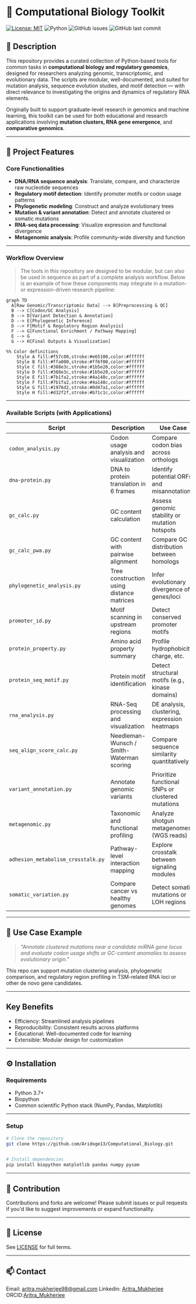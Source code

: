 # 🧬 Computational Biology Toolkit
[![License: MIT](https://img.shields.io/badge/License-MIT-yellow.svg)](LICENSE)
![Python](https://img.shields.io/badge/python-3.7%2B-blue)
![GitHub issues](https://img.shields.io/github/issues/Aridoge13/Computational_Biology)
![GitHub last commit](https://img.shields.io/github/last-commit/Aridoge13/Computational_Biology)

## 📘 Description
This repository provides a curated collection of Python-based tools for common tasks in **computational biology and regulatory genomics**, designed for researchers analyzing genomic, transcriptomic, and evolutionary data. The scripts are modular, well-documented, and suited for mutation analysis, sequence evolution studies, and motif detection — with direct relevance to investigating the origins and dynamics of regulatory RNA elements.

Originally built to support graduate-level research in genomics and machine learning, this toolkit can be used for both educational and research applications involving **mutation clusters, RNA gene emergence**, and **comparative genomics**.

---

## 🧪 Project Features
### Core Functionalities

- **DNA/RNA sequence analysis**: Translate, compare, and characterize raw nucleotide sequences  
- **Regulatory motif detection**: Identify promoter motifs or codon usage patterns  
- **Phylogenetic modeling**: Construct and analyze evolutionary trees  
- **Mutation & variant annotation**: Detect and annotate clustered or somatic mutations  
- **RNA-seq data processing**: Visualize expression and functional divergence  
- **Metagenomic analysis**: Profile community-wide diversity and function  

---

### Workflow Overview
> The tools in this repository are designed to be modular, but can also be used in sequence as part of a complete analysis workflow. Below is an example of how these components may integrate in a mutation- or expression-driven research pipeline:

```mermaid
graph TD
  A[Raw Genomic/Transcriptomic Data] --> B[Preprocessing & QC]
  B --> C[Codon/GC Analysis]
  B --> D[Variant Detection & Annotation]
  D --> E[Phylogenetic Inference]
  D --> F[Motif & Regulatory Region Analysis]
  F --> G[Functional Enrichment / Pathway Mapping]
  E --> G
  G --> H[Final Outputs & Visualization]

%% Color definitions
    Style A fill:#f57c00,stroke:#e65100,color:#ffffff
    Style B fill:#ffa000,stroke:#ff6f00,color:#ffffff
    Style C fill:#388e3c,stroke:#1b5e20,color:#ffffff
    Style D fill:#388e3c,stroke:#1b5e20,color:#ffffff
    Style E fill:#7b1fa2,stroke:#4a148c,color:#ffffff
    Style F fill:#7b1fa2,stroke:#4a148c,color:#ffffff
    Style G fill:#1976d2,stroke:#0d47a1,color:#ffffff
    Style H fill:#d32f2f,stroke:#b71c1c,color:#ffffff
```

---

### Available Scripts (with Applications)

| Script | Description | Use Case |
|--------|-------------|----------|
| `codon_analysis.py` | Codon usage analysis and visualization | Compare codon bias across orthologs |
| `dna-protein.py` | DNA to protein translation in 6 frames | Identify potential ORFs and misannotations |
| `gc_calc.py` | GC content calculation | Assess genomic stability or mutation hotspots |
| `gc_calc_pwa.py` | GC content with pairwise alignment | Compare GC distribution between homologs |
| `phylogenetic_analysis.py` | Tree construction using distance matrices | Infer evolutionary divergence of genes/loci |
| `promoter_id.py` | Motif scanning in upstream regions | Detect conserved promoter motifs |
| `protein_property.py` | Amino acid property summary | Profile hydrophobicity, charge, etc. |
| `protein_seq_motif.py` | Protein motif identification | Detect structural motifs (e.g., kinase domains) |
| `rna_analysis.py` | RNA-Seq processing and visualization | DE analysis, clustering, expression heatmaps |
| `seq_align_score_calc.py` | Needleman-Wunsch / Smith-Waterman scoring | Compare sequence similarity quantitatively |
| `variant_annotation.py` | Annotate genomic variants | Prioritize functional SNPs or clustered mutations |
| `metagenomic.py` | Taxonomic and functional profiling | Analyze shotgun metagenomes (WGS reads) |
| `adhesion_metabolism_crosstalk.py` | Pathway-level interaction mapping | Explore crosstalk between signaling modules |
| `somatic_variation.py` | Compare cancer vs healthy genomes | Detect somatic mutations or LOH regions |

---

## 🚀 Use Case Example

> *"Annotate clustered mutations near a candidate miRNA gene locus and evaluate codon usage shifts or GC-content anomalies to assess evolutionary origin."*

This repo can support mutation clustering analysis, phylogenetic comparison, and regulatory region profiling in TSM-related RNA loci or other de novo gene candidates.

---
## Key Benefits
- Efficiency: Streamlined analysis pipelines
- Reproducibility: Consistent results across platforms
- Educational: Well-documented code for learning
- Extensible: Modular design for customization

---

## ⚙️ Installation
### Requirements
- Python 3.7+
- Biopython
- Common scientific Python stack (NumPy, Pandas, Matplotlib)
---

### Setup
```bash
# Clone the repository
git clone https://github.com/Aridoge13/Computational_Biology.git


# Install dependencies
pip install biopython matplotlib pandas numpy pysam
```
---

## 🤝 Contribution
Contributions and forks are welcome! Please submit issues or pull requests if you'd like to suggest improvements or expand functionality.

---

## 📄 License
See [LICENSE](License.md) for full terms.

---

## 📫 Contact
Email: aritra.mukherjee98@gmail.com
Linkedin: [Aritra_Mukherjee](www.linkedin.com/in/aritra-mukherjee-82b070125)
ORCID:[Aritra_Mukherjee](https://orcid.org/0000-0002-6061-611X)
